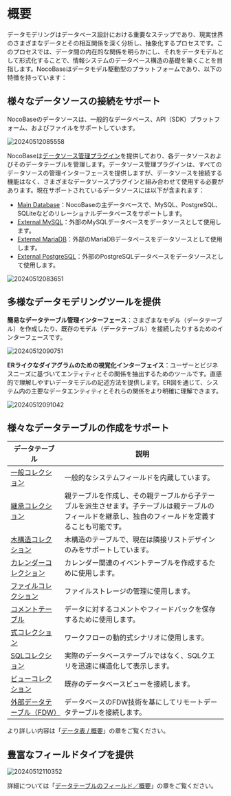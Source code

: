 # 概要

データモデリングはデータベース設計における重要なステップであり、現実世界のさまざまなデータとその相互関係を深く分析し、抽象化するプロセスです。このプロセスでは、データ間の内在的な関係を明らかにし、それをデータモデルとして形式化することで、情報システムのデータベース構造の基礎を築くことを目指します。NocoBaseはデータモデル駆動型のプラットフォームであり、以下の特徴を持っています：

## 様々なデータソースの接続をサポート

NocoBaseのデータソースは、一般的なデータベース、API（SDK）プラットフォーム、およびファイルをサポートしています。

![20240512085558](https://static-docs.nocobase.com/20240512085558.png)

NocoBaseは[データソース管理プラグイン](/handbook/data-source-manager)を提供しており、各データソースおよびそのデータテーブルを管理します。データソース管理プラグインは、すべてのデータソースの管理インターフェースを提供しますが、データソースを接続する機能はなく、さまざまなデータソースプラグインと組み合わせて使用する必要があります。現在サポートされているデータソースには以下が含まれます：

- [Main Database](/handbook/data-source-main)：NocoBaseの主データベースで、MySQL、PostgreSQL、SQLiteなどのリレーショナルデータベースをサポートします。
- [External MySQL](/handbook/data-source-external-mysql)：外部のMySQLデータベースをデータソースとして使用します。
- [External MariaDB](/handbook/data-source-external-mariadb)：外部のMariaDBデータベースをデータソースとして使用します。
- [External PostgreSQL](/handbook/data-source-external-postgres)：外部のPostgreSQLデータベースをデータソースとして使用します。

![20240512083651](https://static-docs.nocobase.com/20240512083651.png)

## 多様なデータモデリングツールを提供

**簡易なデータテーブル管理インターフェース**：さまざまなモデル（データテーブル）を作成したり、既存のモデル（データテーブル）を接続したりするためのインターフェースです。

![20240512090751](https://static-docs.nocobase.com/20240512090751.png)

**ERライクなダイアグラムのための視覚化インターフェイス**：ユーザーとビジネスニーズに基づいてエンティティとその関係を抽出するためのツールです。直感的で理解しやすいデータモデルの記述方法を提供します。ER図を通じて、システム内の主要なデータエンティティとそれらの関係をより明確に理解できます。

![20240512091042](https://static-docs.nocobase.com/20240410075906.png)

## 様々なデータテーブルの作成をサポート

| データテーブル | 説明 |
| - | - |
| [一般コレクション](/handbook/data-source-main/general-collection) | 一般的なシステムフィールドを内蔵しています。 |
| [継承コレクション](/handbook/data-source-main/inheritance-collection) | 親テーブルを作成し、その親テーブルから子テーブルを派生させます。子テーブルは親テーブルのフィールドを継承し、独自のフィールドを定義することも可能です。 |
| [木構造コレクション](/handbook/collection-tree) | 木構造のテーブルで、現在は隣接リストデザインのみをサポートしています。 |
| [カレンダーコレクション](/handbook/calendar/calendar-collection) | カレンダー関連のイベントテーブルを作成するために使用します。 |
| [ファイルコレクション](/handbook/file-manager/file-collection) | ファイルストレージの管理に使用します。 |
| [コメントテーブル](/handbook/comments/comment-collection) | データに対するコメントやフィードバックを保存するために使用します。 |
| [式コレクション](/handbook/workflow-dynamic-calculation/expression) | ワークフローの動的式シナリオに使用します。 |
| [SQLコレクション](/handbook/collection-sql) | 実際のデータベーステーブルではなく、SQLクエリを迅速に構造化して表示します。 |
| [ビューコレクション](/handbook/collection-view) | 既存のデータベースビューを接続します。 |
| [外部データテーブル（FDW）](/handbook/collection-fdw) | データベースのFDW技術を基にしてリモートデータテーブルを接続します。 |

より詳しい内容は「[データ表 / 概要](/handbook/data-modeling/collection)」の章をご覧ください。

## 豊富なフィールドタイプを提供

![20240512110352](https://static-docs.nocobase.com/20240512110352.png)

詳細については「[データテーブルのフィールド／概要](/handbook/data-modeling/collection-fields)」の章をご覧ください。


